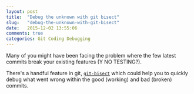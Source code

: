 ```yaml
---
layout: post
title:  "Debug the unknown with git bisect"
slug:   "debug-the-unknown-with-git-bisect"
date:   2015-12-02 13:55:06
comments: true
categories: Git Coding Debugging
---
```


Many of you might have been facing the problem where the few latest commits break your existing features (Y NO TESTING?).

There's a handful feature in git, [`git-bisect`](https://git-scm.com/docs/git-bisect) which could help you to quickly debug what went wrong within the good (working) and bad (broken) commits.
